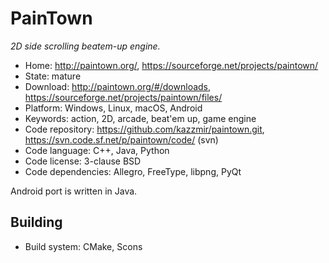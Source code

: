 # PainTown

_2D side scrolling beatem-up engine._

- Home: http://paintown.org/, https://sourceforge.net/projects/paintown/
- State: mature 
- Download: http://paintown.org/#/downloads, https://sourceforge.net/projects/paintown/files/
- Platform: Windows, Linux, macOS, Android
- Keywords: action, 2D, arcade, beat'em up, game engine
- Code repository: https://github.com/kazzmir/paintown.git, https://svn.code.sf.net/p/paintown/code/ (svn)
- Code language: C++, Java, Python
- Code license: 3-clause BSD
- Code dependencies: Allegro, FreeType, libpng, PyQt

Android port is written in Java.

## Building

- Build system: CMake, Scons

